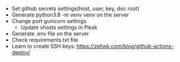 - Set github secrets settings(host, user, key, doc root)
- Generate python3.8 -m venv venv on the server
- Change port gunicorn settings
  - Update vhosts settings in Plesk
- Generate .env file on the server
- Check requirements.txt file
- Learn to create SSH keys: https://zellwk.com/blog/github-actions-deploy/